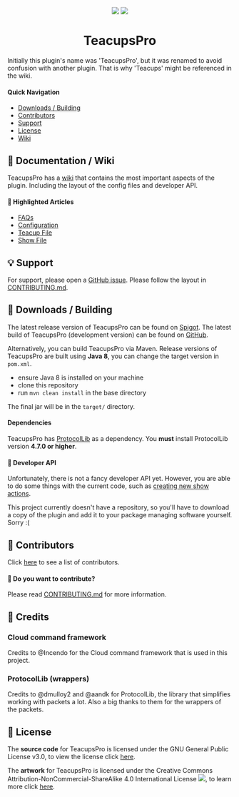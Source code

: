 <p align="center">
<img src="https://isitmaintained.com/badge/resolution/Berehum/TeacupsPro.svg">
<img src="https://isitmaintained.com/badge/open/Berehum/TeacupsPro.svg">
<h1 align="center">TeacupsPro</h1>
</p>

Initially this plugin's name was 'TeacupsPro', but it was renamed to avoid confusion with another plugin.
That is why 'Teacups' might be referenced in the wiki.

#### Quick Navigation

- [Downloads / Building](#-downloads--building)
- [Contributors](#-contributors)
- [Support](#-support)
- [License](#-license)
- [Wiki](#-wiki)

## 📖 Documentation / Wiki

TeacupsPro has a [wiki](https://github.com/Berehum/TeacupsPro/wiki/) that contains the most important aspects of the plugin.
Including the layout of the config files and developer API.

#### 🌟 Highlighted Articles

- [FAQs](https://github.com/Berehum/TeacupsPro/wiki)
- [Configuration](https://github.com/Berehum/TeacupsPro/wiki/Config)
- [Teacup File](https://github.com/Berehum/TeacupsPro/wiki/Teacup-File)
- [Show File](https://github.com/Berehum/TeacupsPro/wiki/Show-File)

## 💡 Support

For support, please open a [GitHub issue](https://github.com/Berehum/TeacupsPro/issues). Please follow the layout
in [CONTRIBUTING.md](https://github.com/Berehum/TeacupsPro/blob/master/CONTRIBUTING.md).

## 💾 Downloads / Building

The latest release version of TeacupsPro can be found on [Spigot](https://www.spigotmc.org/resources/). The latest build of
TeacupsPro (development version)
can be found on [GitHub](https://github.com/Berehum/TeacupsPro/actions).

Alternatively, you can build TeacupsPro via Maven. Release versions of TeacupsPro are built using **Java 8**, you can change
the target version in ``pom.xml``.

* ensure Java 8 is installed on your machine
* clone this repository
* run ``mvn clean install`` in the base directory

The final jar will be in the `target/` directory.

#### Dependencies

TeacupsPro has [ProtocolLib](https://www.spigotmc.org/resources/protocollib.1997/) as a dependency. You **must** install
ProtocolLib version **4.7.0 or higher**.

#### 🧰 Developer API

Unfortunately, there is not a fancy developer API yet. However, you are able to do some things with the current code,
such as [creating new show actions](https://github.com/Berehum/TeacupsPro/wiki/New-Show-Action).

This project currently doesn't have a repository, so you'll have to download a copy of the plugin and add it to your
package managing software yourself. Sorry :(

## 👫 Contributors

Click [here](https://github.com/Berehum/TeacupsPro/graphs/contributors) to see a list of contributors.

#### 🤝 Do you want to contribute?

Please read  [CONTRIBUTING.md](https://github.com/Berehum/TeacupsPro/blob/master/CONTRIBUTING.md) for more information.

## 🙌 Credits

### Cloud command framework

Credits to @Incendo for the Cloud command framework that is used in this project.

### ProtocolLib (wrappers)

Credits to @dmulloy2 and @aandk for ProtocolLib, the library that simplifies working with packets a lot. Also a big
thanks to them for the wrappers of the packets.

## 📜 License

The **source code** for TeacupsPro is licensed under the GNU General Public License v3.0, to view the license
click [here](https://github.com/Berehum/TeacupsPro/blob/master/LICENSE.txt).

The **artwork** for TeacupsPro is licensed under the Creative Commons Attribution-NonCommercial-ShareAlike 4.0
International License ![](https://i.creativecommons.org/l/by-nc-sa/4.0/80x15.png), to learn more
click [here](https://creativecommons.org/licenses/by-nc-sa/4.0/).
